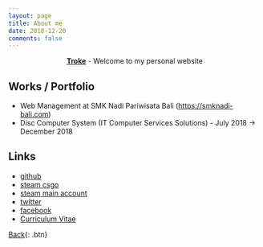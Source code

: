 ```yaml
---
layout: page
title: About me
date: 2018-12-20
comments: false
---
```

    
<center><a href="http://troke.id"><b>Troke</b></a> - Welcome to my personal website</center>

## Works / Portfolio
* Web Management at SMK Nadi Pariwisata Bali (https://smknadi-bali.com)
* Disc Computer System (IT Computer Services Solutions) - July 2018 -> December 2018

## Links
* [github](https://github.com/troke12)
* [steam csgo](http://steamcommunity.com/id/trokev2)
* [steam main account](http://steamcommunity.com/id/troke)
* [twitter](https://twitter.com/darma_ochi)
* [facebook](http://facebook.com/darma.ochi)
* [Curriculum Vitae](https://troke.id/CV.docx)

      
[Back](https://troke.id){: .btn}

